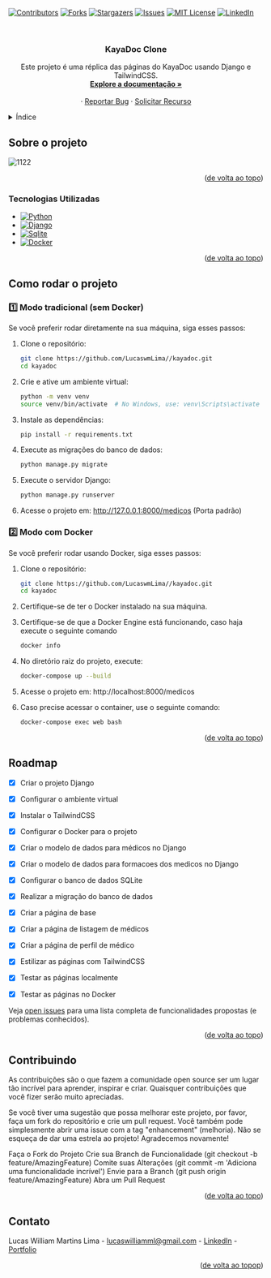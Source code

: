 ﻿<a name="readme-top"></a>

[![Contributors][contributors-shield]][contributors-url]
[![Forks][forks-shield]][forks-url]
[![Stargazers][stars-shield]][stars-url]
[![Issues][issues-shield]][issues-url]
[![MIT License][license-shield]][license-url]
[![LinkedIn][linkedin-shield]][linkedin-url]



<!-- PROJECT LOGO -->
<br />
<div align="center">

<h3 align="center">KayaDoc Clone</h3>

  <p align="center">
    Este projeto é uma réplica das páginas do KayaDoc usando Django e TailwindCSS.
    <br />
    <a href="https://github.com/lucaswmlima/kayadoc"><strong>Explore a documentação »</strong></a>
    <br />
    <br />
    ·
    <a href="https://github.com/lucaswmlima/kayadoc/issues">Reportar Bug</a>
    ·
    <a href="https://github.com/lucaswmlima/kayadoc/issues">Solicitar Recurso</a>
  </p>
</div>



<!-- TABLE OF CONTENTS -->
<details>
  <summary>Índice</summary>
  <ol>
    <li>
      <a href="#sobre-o-projeto">Sobre o Projeto</a>
      <ul>
        <li><a href="#tecnologias-utilizadas">Tecnologias Utilizadas</a></li>
      </ul>
    </li>
    <li>
      <a href="#utilização">Utilização</a>
      <ul>
        <li><a href="#Como rodar o projeto">Como rodar o projeto</a></li>
      </ul>
    </li>
    <li><a href="#roadmap">Roadmap</a></li>
    <li><a href="#contribuindo">Contribuindo</a></li>
    <li><a href="#licença">Licença</a></li>
    <li><a href="#contato">Contato</a></li>
  </ol>
</details>



<!-- ABOUT THE PROJECT -->
## Sobre o projeto
![1122](https://github.com/user-attachments/assets/db190c74-019f-471c-bb0f-62da864122d5)

<p align="right">(<a href="#readme-top">de volta ao topo</a>)</p>



### Tecnologias Utilizadas
* [![Python][Python]][Python-url]
* [![Django][Django]][Django-url]
* [![Sqlite][Sqlite]][Sqlite-url]
* [![Docker][Docker]][Docker-url]

<p align="right">(<a href="#readme-top">de volta ao topo</a>)</p>



<!-- GETTING STARTED -->
## Como rodar o projeto

### 1️⃣ Modo tradicional (sem Docker)

Se você preferir rodar diretamente na sua máquina, siga esses passos:

1. Clone o repositório:
   ```sh
   git clone https://github.com/LucaswmLima//kayadoc.git
   cd kayadoc
   ```

2. Crie e ative um ambiente virtual:
   ```sh
   python -m venv venv
   source venv/bin/activate  # No Windows, use: venv\Scripts\activate
   ```

3. Instale as dependências:
   ```sh
   pip install -r requirements.txt
   ```

4. Execute as migrações do banco de dados:
   ```sh
   python manage.py migrate
   ```

5. Execute o servidor Django:
   ```sh
   python manage.py runserver
   ```

6. Acesse o projeto em: http://127.0.0.1:8000/medicos (Porta padrão)


### 2️⃣ Modo com Docker
Se você preferir rodar usando Docker, siga esses passos:

1. Clone o repositório:
   ```sh
   git clone https://github.com/LucaswmLima//kayadoc.git
   cd kayadoc
   ```

2. Certifique-se de ter o Docker instalado na sua máquina.

3. Certifique-se de que a Docker Engine está funcionando, caso haja execute o seguinte comando

   ```sh
   docker info
   ```

4. No diretório raiz do projeto, execute:
   ```sh
   docker-compose up --build
   ```
5. Acesse o projeto em: http://localhost:8000/medicos

6. Caso precise acessar o container, use o seguinte comando:
   ```sh
   docker-compose exec web bash
   ```

<p align="right">(<a href="#readme-top">de volta ao topo</a>)</p>



<!-- ROADMAP -->
## Roadmap

- [x] Criar o projeto Django
- [x] Configurar o ambiente virtual
- [x] Instalar o TailwindCSS
- [x] Configurar o Docker para o projeto
- [x] Criar o modelo de dados para médicos no Django
- [x] Criar o modelo de dados para formacoes dos medicos no Django
- [x] Configurar o banco de dados SQLite
- [x] Realizar a migração do banco de dados
- [x] Criar a página de base
- [x] Criar a página de listagem de médicos
- [x] Criar a página de perfil de médico
- [x] Estilizar as páginas com TailwindCSS
- [x] Testar as páginas localmente
- [x] Testar as páginas no Docker

      
Veja [open issues](https://github.com/lucaswmlima/kayadoc/issues) para uma lista completa de funcionalidades propostas (e problemas conhecidos).

<p align="right">(<a href="#readme-top">de volta ao topo</a>)</p>



<!-- CONTRIBUTING -->
## Contribuindo

As contribuições são o que fazem a comunidade open source ser um lugar tão incrível para aprender, inspirar e criar. Quaisquer contribuições que você fizer serão muito apreciadas.

Se você tiver uma sugestão que possa melhorar este projeto, por favor, faça um fork do repositório e crie um pull request. Você também pode simplesmente abrir uma issue com a tag "enhancement" (melhoria). Não se esqueça de dar uma estrela ao projeto! Agradecemos novamente!

Faça o Fork do Projeto
Crie sua Branch de Funcionalidade (git checkout -b feature/AmazingFeature)
Comite suas Alterações (git commit -m 'Adiciona uma funcionalidade incrível')
Envie para a Branch (git push origin feature/AmazingFeature)
Abra um Pull Request

<p align="right">(<a href="#readme-top">de volta ao topo</a>)</p>

<!-- CONTACT -->
## Contato

Lucas William Martins Lima - lucaswilliamml@gmail.com - [LinkedIn][linkedin-url] - [Portfolio][portfolio-url]

<p align="right">(<a href="#readme-top">de volta ao topop</a>)</p>

<!-- MARKDOWN LINKS & IMAGES -->
<!-- https://www.markdownguide.org/basic-syntax/#reference-style-links -->
[contributors-shield]: https://img.shields.io/github/contributors/lucaswmlima/kayadoc.svg?style=for-the-badge
[contributors-url]: https://github.com/lucaswmlima/kayadoc/graphs/contributors
[forks-shield]: https://img.shields.io/github/forks/lucaswmlima/kayadoc.svg?style=for-the-badge
[forks-url]: https://github.com/lucaswmlima/kayadoc/network/members
[stars-shield]: https://img.shields.io/github/stars/lucaswmlima/kayadoc.svg?style=for-the-badge
[stars-url]: https://github.com/lucaswmlima/kayadoc/stargazers
[issues-shield]: https://img.shields.io/github/issues/lucaswmlima/kayadoc.svg?style=for-the-badge
[issues-url]: https://github.com/lucaswmlima/kayadoc/issues
[license-shield]: https://img.shields.io/github/license/lucaswmlima/kayadoc.svg?style=for-the-badge
[license-url]: https://github.com/lucaswmlima/kayadoc/blob/master/LICENSE.txt
[linkedin-shield]: https://img.shields.io/badge/-LinkedIn-black.svg?style=for-the-badge&logo=linkedin&colorB=555
[linkedin-url]: https://linkedin.com/in/https://www.linkedin.com/in/lucaswmlima/
[portfolio-url]: https://portfolio-lucaswilliam.vercel.app/#projects
[product-screenshot]: https://raw.githubusercontent.com/LucaswmLima/kayadoc/main/assets/1.png
[Python]: https://img.shields.io/badge/python-3670A0?style=for-the-badge&logo=python&logoColor=ffdd54
[Python-url]: https://www.python.org
[Django]: https://img.shields.io/badge/Django-092E20?style=for-the-badge&logo=django&logoColor=green
[Django-url]: https://www.djangoproject.com
[Tailwindcss]: https://img.shields.io/badge/Tailwind_CSS-grey?style=for-the-badge&logo=tailwind-css&logoColor=38B2AC
[Tailwindcss-url]: https://tailwindcss.com
[Sqlite]: https://img.shields.io/badge/SQLite-07405E?style=flat&compact=true&logo=sqlite&logoColor=white
[Sqlite-url]: https://www.sqlite.org
[Docker]: https://img.shields.io/badge/docker-257bd6?style=for-the-badge&logo=docker&logoColor=white
[Docker-url]: https://www.docker.com




